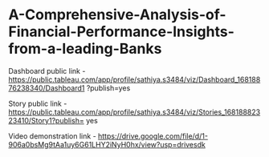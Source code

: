 # A-Comprehensive-Analysis-of-Financial-Performance-Insights-from-a-leading-Banks


Dashboard public link - https://public.tableau.com/app/profile/sathiya.s3484/viz/Dashboard_16818876238340/Dashboard1
?publish=yes

Story public link - https://public.tableau.com/app/profile/sathiya.s3484/viz/Stories_16818882323410/Story1?publish=
yes

Video demonstration link - https://drive.google.com/file/d/1-906a0bsMg9tAa1uy6G61LHY2iNyH0hx/view?usp=drivesdk
